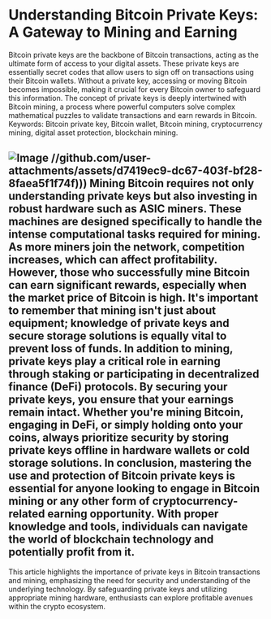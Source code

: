 # Understanding Bitcoin Private Keys: A Gateway to Mining and Earning
Bitcoin private keys are the backbone of Bitcoin transactions, acting as the ultimate form of access to your digital assets. These private keys are essentially secret codes that allow users to sign off on transactions using their Bitcoin wallets. Without a private key, accessing or moving Bitcoin becomes impossible, making it crucial for every Bitcoin owner to safeguard this information. The concept of private keys is deeply intertwined with Bitcoin mining, a process where powerful computers solve complex mathematical puzzles to validate transactions and earn rewards in Bitcoin.
Keywords: Bitcoin private key, Bitcoin wallet, Bitcoin mining, cryptocurrency mining, digital asset protection, blockchain mining.

![Image](https://github.com/user-attachments/assets/d7419ec9-dc67-403f-bf28-8faea5f1f74f)
 //github.com/user-attachments/assets/d7419ec9-dc67-403f-bf28-8faea5f1f74f)))
Mining Bitcoin requires not only understanding private keys but also investing in robust hardware such as ASIC miners. These machines are designed specifically to handle the intense computational tasks required for mining. As more miners join the network, competition increases, which can affect profitability. However, those who successfully mine Bitcoin can earn significant rewards, especially when the market price of Bitcoin is high. It's important to remember that mining isn't just about equipment; knowledge of private keys and secure storage solutions is equally vital to prevent loss of funds.
In addition to mining, private keys play a critical role in earning through staking or participating in decentralized finance (DeFi) protocols. By securing your private keys, you ensure that your earnings remain intact. Whether you're mining Bitcoin, engaging in DeFi, or simply holding onto your coins, always prioritize security by storing private keys offline in hardware wallets or cold storage solutions.
In conclusion, mastering the use and protection of Bitcoin private keys is essential for anyone looking to engage in Bitcoin mining or any other form of cryptocurrency-related earning opportunity. With proper knowledge and tools, individuals can navigate the world of blockchain technology and potentially profit from it.
---
This article highlights the importance of private keys in Bitcoin transactions and mining, emphasizing the need for security and understanding of the underlying technology. By safeguarding private keys and utilizing appropriate mining hardware, enthusiasts can explore profitable avenues within the crypto ecosystem.
